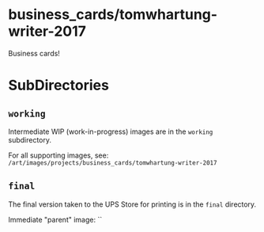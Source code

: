 
# business_cards/tomwhartung-writer-2017

Business cards!

# SubDirectories

## `working`

Intermediate WIP (work-in-progress) images are in the `working` subdirectory.

For all supporting images, see: `/art/images/projects/business_cards/tomwhartung-writer-2017`

## `final`

The final version taken to the UPS Store for printing is in the `final` directory.

Immediate "parent" image: ``


